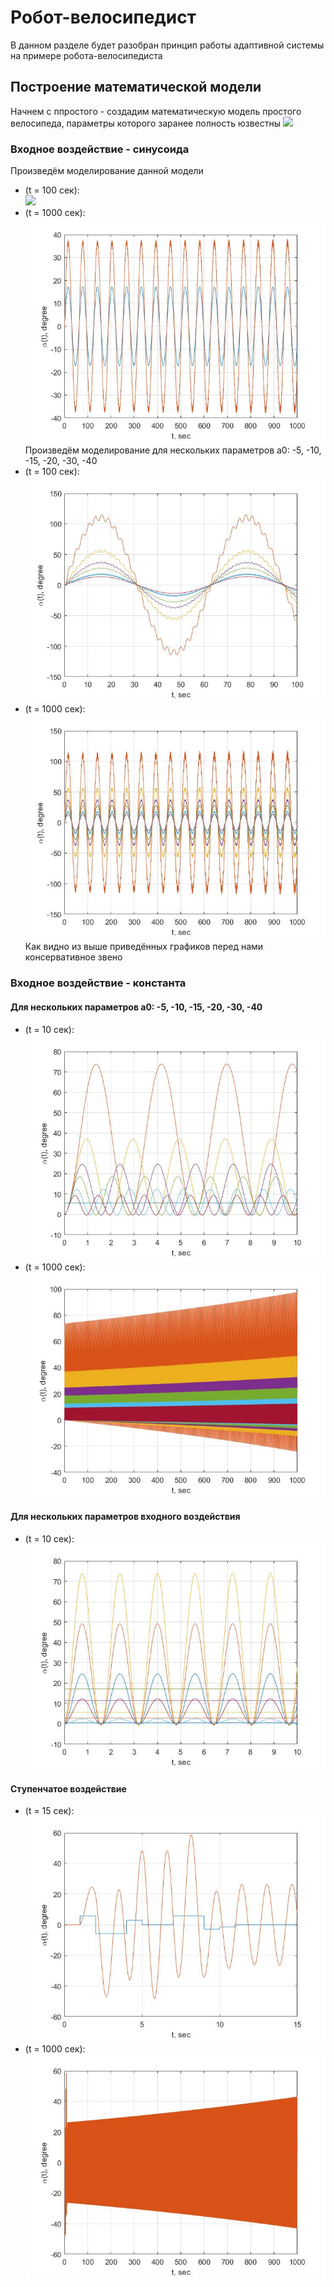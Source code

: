 # Робот-велосипедист
В данном разделе будет разобран принцип работы адаптивной системы на примере робота-велосипедиста   
## Построение математической модели
Начнем с ппростого - создадим математическую модель простого велосипеда, параметры которого заранее полность юзвестны
![](https://github.com/Zenkin/adaptive_control_systems/blob/master/robo_bicycle/simulation_results/math_model.jpg "")
### Входное воздействие - синусоида
Произведём моделирование данной модели   
+ (t = 100 сек):      
![](https://github.com/Zenkin/adaptive_control_systems/blob/master/robo_bicycle/psimulation_results/test_3_100.jpg "")   
+ (t = 1000 сек):   
![](https://github.com/Zenkin/adaptive_control_systems/blob/master/robo_bicycle/simulation_results/test_4_1000.jpg "") 
Произведём моделирование для нескольких параметров a0: -5, -10, -15, -20, -30, -40   
+ (t = 100 сек):      
![](https://github.com/Zenkin/adaptive_control_systems/blob/master/robo_bicycle/simulation_results/test_1_100.jpg "")   
+ (t = 1000 сек):   
![](https://github.com/Zenkin/adaptive_control_systems/blob/master/robo_bicycle/simulation_results/test_2_1000.jpg "")   
Как видно из выше приведённых графиков перед нами консервативное звено   
### Входное воздействие - константа
#### Для нескольких параметров a0: -5, -10, -15, -20, -30, -40   
+ (t = 10 сек):      
![](https://github.com/Zenkin/adaptive_control_systems/blob/master/robo_bicycle/simulation_results/const_test_10.jpg "")   
+ (t = 1000 сек):   
![](https://github.com/Zenkin/adaptive_control_systems/blob/master/robo_bicycle/simulation_results/const_test_1000.jpg "") 
#### Для нескольких параметров входного воздействия   
+ (t = 10 сек):      
![](https://github.com/Zenkin/adaptive_control_systems/blob/master/robo_bicycle/simulation_results/const_test_mult_10.jpg "")   
#### Ступенчатое воздействие   
+ (t = 15 сек):      
![](https://github.com/Zenkin/adaptive_control_systems/blob/master/robo_bicycle/simulation_results/step_15.jpg "")   
+ (t = 1000 сек):   
![](https://github.com/Zenkin/adaptive_control_systems/blob/master/robo_bicycle/simulation_results/step_1000.jpg "") 
